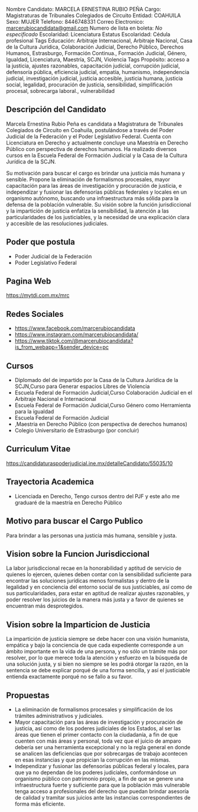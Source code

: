 Nombre Candidato: MARCELA ERNESTINA RUBIO PEÑA
Cargo: Magistraturas de Tribunales Colegiados de Circuito
Entidad: COAHUILA
Sexo: MUJER
Telefono: 8446748331
Correo Electronico: marcerubiocandidata@gmail.com
Numero de lista en boleta: *No especificado*
Escolaridad: Licenciatura
Estatus Escolaridad: Cédula profesional
Tags Educación: Arbitraje Internacional, Arbitraje Nacional, Casa de la Cultura Jurídica, Colaboración Judicial, Derecho Público, Derechos Humanos, Estrasburgo, Formación Continua., Formación Judicial, Género, Igualdad, Licenciatura, Maestría, SCJN, Violencia
Tags Propósito: acceso a la justicia, ajustes razonables, capacitación judicial, corrupción judicial, defensoría pública, eficiencia judicial, empatía, humanismo, independencia judicial, investigación judicial, justicia accesible, justicia humana, justicia social, legalidad, procuración de justicia, sensibilidad, simplificación procesal, sobrecarga laboral., vulnerabilidad


## Descripción del Candidato 

Marcela Ernestina Rubio Peña es candidata a Magistratura de Tribunales Colegiados de Circuito en Coahuila, postulándose a través del Poder Judicial de la Federación y el Poder Legislativo Federal. Cuenta con Licenciatura en Derecho y actualmente concluye una Maestría en Derecho Público con perspectiva de derechos humanos. Ha realizado diversos cursos en la Escuela Federal de Formación Judicial y la Casa de la Cultura Jurídica de la SCJN.

Su motivación para buscar el cargo es brindar una justicia más humana y sensible. Propone la eliminación de formalismos procesales, mayor capacitación para las áreas de investigación y procuración de justicia, e independizar y fusionar las defensorías públicas federales y locales en un organismo autónomo, buscando una infraestructura más sólida para la defensa de la población vulnerable. Su visión sobre la función jurisdiccional y la impartición de justicia enfatiza la sensibilidad, la atención a las particularidades de los justiciables, y la necesidad de una explicación clara y accesible de las resoluciones judiciales.


## Poder que postula

- Poder Judicial de la Federación
- Poder Legislativo Federal


## Pagina Web

https://mytdi.com.mx/mrc


## Redes Sociales

- https://www.facebook.com/marcerubiocandidata
- https://www.instagram.com/marcerubiocandidata/
- https://www.tiktok.com/@marcerubiocandidata?is_from_webapp=1&sender_device=pc


## Cursos

- Diplomado del de impartido por la Casa de la Cultura Jurídica de la SCJN,Curso para Generar espacios Libres de Violencia
- Escuela Federal de Formación Judicial,Curso Colaboración Judicial en el Arbitraje Nacional e Internacional
- Escuela Federal de Formación Judicial,Curso Género como Herramienta para la igualdad
- Escuela Federal de Formación Judicial
- ,Maestria en Derecho Público (con perspectiva de derechos humanos)
- Colegio Universitario de Estrasburgo (por concluir)


## Curriculum Vitae

https://candidaturaspoderjudicial.ine.mx/detalleCandidato/55035/10


## Trayectoria Academica

- Licenciada en Derecho, Tengo cursos dentro del PJF y este año me graduaré de la maestría en Derecho Público


## Motivo para buscar el Cargo Publico

Para brindar a las personas una justicia más humana, sensible y justa.


## Vision sobre la Funcion Jurisdiccional

La labor jurisdiccional recae en la honorabilidad y aptitud de servicio de quienes lo ejercen, quienes deben contar con la sensibilidad suficiente para encontrar las soluciones jurídicas menos formalistas y dentro de la legalidad y en conciencia del entorno social de sus justiciables, así como de sus particularidades, para estar en aptitud de realizar ajustes razonables, y poder resolver los juicios de la manera más justa y a favor de quienes se encuentran más desprotegidos.


## Vision sobre la Imparticion de Justicia

La impartición de justicia siempre se debe hacer con una visión humanista, empática y bajo la conciencia de que cada expediente corresponde a un ámbito importante en la vida de una persona, y no sólo un trámite más por resolver, por lo que merece toda la atención y esfuerzo en la búsqueda de una solución justa, y si bien no siempre se les podrá otorgar la razón, en la sentencia se debe explicar porqué de una forma sencilla, y así el justiciable entienda exactamente porqué no se fallo a su favor.


## Propuestas

- La eliminación de formalismos procesales y simplificación de los trámites administrativos y judiciales.
- Mayor capacitación para las áreas de investigación y procuración de justicia, así como de los poderes judiciales de los Estados, al ser las áreas que tienen el primer contacto con la ciudadanía, a fin de que cuenten con más áreas y personal, toda vez que el juicio de amparo debería ser una herramienta excepcional y no la regla general en donde se analicen las deficiencias que por sobrecargas de trabajo acontecen en esas instancias y que propician la corrupción en las mismas.
- Independizar y fusionar las defensorías públicas federal y locales, para que ya no dependan de los poderes judiciales, conformándose un organismo público con patrimonio propio, a fin de que se genere una infraestructura fuerte y suficiente para que la población más vulnerable tenga acceso a profesionales del derecho que puedan brindar asesoría de calidad y tramitar sus juicios ante las instancias correspondientes de forma más eficiente.

